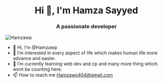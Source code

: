 <h1 align="center">Hi 👋, I'm Hamza Sayyed</h1>
<h3 align="center">A passionate developer</h3>

<p align="left"> <img src="https://komarev.com/ghpvc/?username=Hamzawp&label=Profile%20views&color=0e75b6&style=flat" alt="Hamzawp" /> </p>

<!-- <p align="left"> <a href="https://github.com/ryo-ma/github-profile-trophy"><img src="https://github-profile-trophy.vercel.app/?username=Hamzawp" alt="Hamzawp" /></a> </p> -->
- 👋 Hi, I’m @Hamzawp
- 👀 I’m interested in every aspect of life which makes human life more advance and easier.
- 🌱 I’m currently learning web dev and cp and many more thing which wont be counting here.
- 📫 How to reach me 
      Hamzawp404@gmail.com
<br>
<!--  <a > <img src="https://github-readme-stats.vercel.app/api/top-langs/?username=Hamzawp&layout=compact&show_icons=true&bg_color=45,fc00ff,00dbde&title_color=000&text_color=000"  align="center" height="165" /></a> -->
<!-- <p align="center" >
 <a href="#"><img alt="My Top Languages" src="https://github-readme-stats.vercel.app/api/top-langs/?username=Hamzawp&langs_count=8&count_private=true&layout=compact&theme=react&hide_border=false&bg_color=0D1117" /></a></p> --->
<!---
Hamzawp/Hamzawp is a ✨ special ✨ repository because its `README.md` (this file) appears on your GitHub profile.
You can click the Preview link to take a look at your changes.
--->
